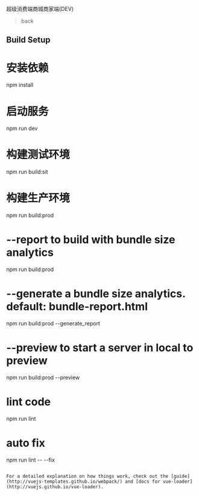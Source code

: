 超级消费端商城商家端(DEV)

> back

## Build Setup

# 安装依赖
npm install



# 启动服务
npm run dev

# 构建测试环境
npm run build:sit

# 构建生产环境
npm run build:prod

# --report to build with bundle size analytics
npm run build:prod

# --generate a bundle size analytics. default: bundle-report.html
npm run build:prod --generate_report

# --preview to start a server in local to preview
npm run build:prod --preview

# lint code
npm run lint

# auto fix
npm run lint -- --fix
```

For a detailed explanation on how things work, check out the [guide](http://vuejs-templates.github.io/webpack/) and [docs for vue-loader](http://vuejs.github.io/vue-loader).

```